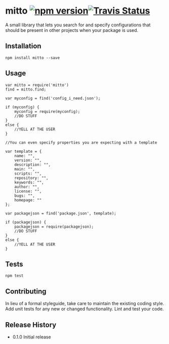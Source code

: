 mitto <a href="https://www.npmjs.com/package/mitto"><img alt="npm version" src="https://img.shields.io/npm/v/mitto.svg"></a><a href="https://travis-ci.org/dggriffin/mitto"><img alt="Travis Status" src="https://travis-ci.org/dggriffin/mitto.svg?branch=master"></a>
=========

A small library that lets you search for and specify configurations that should be present in other projects when your package is used.

## Installation

	npm install mitto --save

## Usage

	var mitto = require('mitto')
	find = mitto.find;

	var myconfig = find('config_i_need.json');

	if (myconfig) {
		myconfig = require(myconfig);
		//DO STUFF
	}
	else {
		//YELL AT THE USER
	}

	//You can even specify properties you are expecting with a template

	var template = {
		name: "",
		version: "",
		description: "",
		main: "",
		scripts: "",
		repository: "",
		keywords: "",
		author: "",
		license: "",
		bugs: "",
		homepage: ""
	};

	var packagejson = find('package.json', template);

	if (packagejson) {
		packagejson = require(packagejson);
		//DO STUFF
	}
	else {
		//YELL AT THE USER
	}

## Tests

	npm test

## Contributing

In lieu of a formal styleguide, take care to maintain the existing coding style.
Add unit tests for any new or changed functionality. Lint and test your code.

## Release History

* 0.1.0 Initial release
